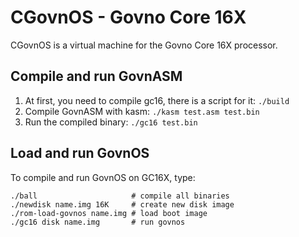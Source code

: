 # CGovnOS - Govno Core 16X

CGovnOS is a virtual machine for the Govno Core 16X processor.

## Compile and run GovnASM
1. At first, you need to compile gc16, there is a script for it: `./build`
2. Compile GovnASM with kasm: `./kasm test.asm test.bin`
3. Run the compiled binary: `./gc16 test.bin`

## Load and run GovnOS
To compile and run GovnOS on GC16X, type:
```
./ball                     # compile all binaries
./newdisk name.img 16K     # create new disk image
./rom-load-govnos name.img # load boot image
./gc16 disk name.img       # run govnos
```

